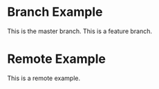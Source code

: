 # Branch Example
This is the master branch.
This is a feature branch.
# Remote Example
This is a remote example.

